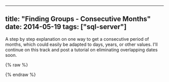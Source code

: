 ﻿---


title:  "Finding Groups - Consecutive Months"
date: 2014-05-19
tags: ["sql-server"]
---

A step by step explanation on one way to get a consecutive period of months, which could easily be adapted to days, years, or other values. I'll continue on this track and post a tutorial on eliminating overlapping dates soon.

{% raw %}
 <script src="e613ff857b5ae3ad9167.js"></script>
{% endraw %}

